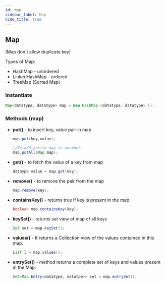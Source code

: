 ```yaml
---
id: map
sidebar_label: Map
hide_title: true
---
```

## Map  
(Map don't allow duplicate key)

Types of Map:
- HashMap - unordered
- LinkedHashMap - ordered
- TreeMap (Sorted Map)

### Instantiate
```java
Map<datatype, datatype> map = new HashMap <datatype, datatype> ();
```
### Methods (map)

- **put()** - to insert key, value pair in map
    ```java 
    map.put(key,value);

    //To add entire map to another
    map.putAll(Map map);
    ```
- **get()** - to fetch the value of a key from map
    ```java
    dataype value = map.get(key);
    ```
- **remove()** - to remove the pair from the map
    ```java
    map.remove(key);
    ```
- **containsKey()** - returns true if key is present in the map
    ```java
    boolean map.containsKey(key);
    ```
- **keySet()** - returns set view of map of all keys
    ```java
    Set set = map.keySet();
    ```
- **values()** - It returns a Collection view of the values contained in this map. 
    ```java
    List l = map.values();
    ```
- **entrySet()** - method returns a complete set of keys and values present in the Map.
    ```java
    Set<Map.Entry<datatype, datatpe>> set = map.entrySet();
    ```
